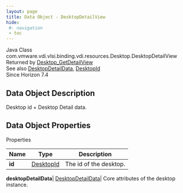 ```yaml
---
layout: page
title: Data Object - DesktopDetailView
hide:
 #- navigation
 - toc
---
```






Java Class
    com.vmware.vdi.vlsi.binding.vdi.resources.Desktop.DesktopDetailView  
Returned by
     [Desktop_GetDetailView](vdi.resources.Desktop.md#getDetailView)  
See also
     [DesktopDetailData](vdi.resources.Desktop.DesktopDetailData.md), [DesktopId](vdi.entity.DesktopId.md)  
Since 
    Horizon 7.4

## Data Object Description 

Desktop id + Desktop Detail data. 

## Data Object Properties

Properties

Name |  Type |  Description   
---|---|---  
**id**| [DesktopId](vdi.entity.DesktopId.md)|  The id of the desktop.   
  
**desktopDetailData**| [DesktopDetailData](vdi.resources.Desktop.DesktopDetailData.md)|  Core attributes of the desktop instance.   
  
  
  

  
  

